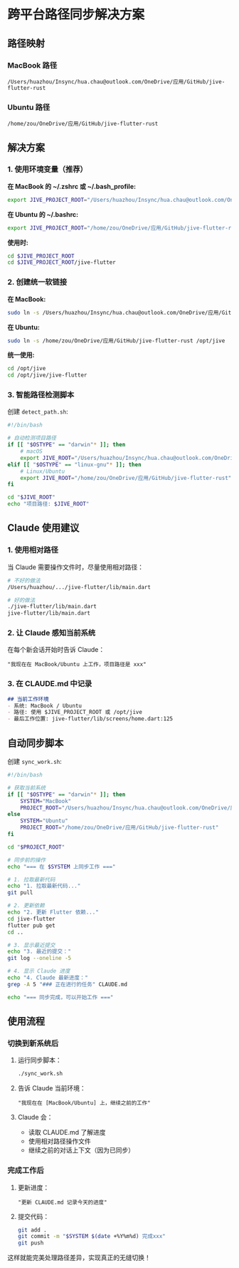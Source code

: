 # 跨平台路径同步解决方案

## 路径映射

### MacBook 路径
```
/Users/huazhou/Insync/hua.chau@outlook.com/OneDrive/应用/GitHub/jive-flutter-rust
```

### Ubuntu 路径
```
/home/zou/OneDrive/应用/GitHub/jive-flutter-rust
```

## 解决方案

### 1. 使用环境变量（推荐）

**在 MacBook 的 ~/.zshrc 或 ~/.bash_profile:**
```bash
export JIVE_PROJECT_ROOT="/Users/huazhou/Insync/hua.chau@outlook.com/OneDrive/应用/GitHub/jive-flutter-rust"
```

**在 Ubuntu 的 ~/.bashrc:**
```bash
export JIVE_PROJECT_ROOT="/home/zou/OneDrive/应用/GitHub/jive-flutter-rust"
```

**使用时:**
```bash
cd $JIVE_PROJECT_ROOT
cd $JIVE_PROJECT_ROOT/jive-flutter
```

### 2. 创建统一软链接

**在 MacBook:**
```bash
sudo ln -s /Users/huazhou/Insync/hua.chau@outlook.com/OneDrive/应用/GitHub/jive-flutter-rust /opt/jive
```

**在 Ubuntu:**
```bash
sudo ln -s /home/zou/OneDrive/应用/GitHub/jive-flutter-rust /opt/jive
```

**统一使用:**
```bash
cd /opt/jive
cd /opt/jive/jive-flutter
```

### 3. 智能路径检测脚本

创建 `detect_path.sh`:
```bash
#!/bin/bash

# 自动检测项目路径
if [[ "$OSTYPE" == "darwin"* ]]; then
    # macOS
    export JIVE_ROOT="/Users/huazhou/Insync/hua.chau@outlook.com/OneDrive/应用/GitHub/jive-flutter-rust"
elif [[ "$OSTYPE" == "linux-gnu"* ]]; then
    # Linux/Ubuntu
    export JIVE_ROOT="/home/zou/OneDrive/应用/GitHub/jive-flutter-rust"
fi

cd "$JIVE_ROOT"
echo "项目路径: $JIVE_ROOT"
```

## Claude 使用建议

### 1. 使用相对路径
当 Claude 需要操作文件时，尽量使用相对路径：
```bash
# 不好的做法
/Users/huazhou/.../jive-flutter/lib/main.dart

# 好的做法
./jive-flutter/lib/main.dart
jive-flutter/lib/main.dart
```

### 2. 让 Claude 感知当前系统
在每个新会话开始时告诉 Claude：
```
"我现在在 MacBook/Ubuntu 上工作，项目路径是 xxx"
```

### 3. 在 CLAUDE.md 中记录
```markdown
## 当前工作环境
- 系统: MacBook / Ubuntu
- 路径: 使用 $JIVE_PROJECT_ROOT 或 /opt/jive
- 最后工作位置: jive-flutter/lib/screens/home.dart:125
```

## 自动同步脚本

创建 `sync_work.sh`:
```bash
#!/bin/bash

# 获取当前系统
if [[ "$OSTYPE" == "darwin"* ]]; then
    SYSTEM="MacBook"
    PROJECT_ROOT="/Users/huazhou/Insync/hua.chau@outlook.com/OneDrive/应用/GitHub/jive-flutter-rust"
else
    SYSTEM="Ubuntu"
    PROJECT_ROOT="/home/zou/OneDrive/应用/GitHub/jive-flutter-rust"
fi

cd "$PROJECT_ROOT"

# 同步前的操作
echo "=== 在 $SYSTEM 上同步工作 ==="

# 1. 拉取最新代码
echo "1. 拉取最新代码..."
git pull

# 2. 更新依赖
echo "2. 更新 Flutter 依赖..."
cd jive-flutter
flutter pub get
cd ..

# 3. 显示最近提交
echo "3. 最近的提交："
git log --oneline -5

# 4. 显示 Claude 进度
echo "4. Claude 最新进度："
grep -A 5 "### 正在进行的任务" CLAUDE.md

echo "=== 同步完成，可以开始工作 ==="
```

## 使用流程

### 切换到新系统后
1. 运行同步脚本：
   ```bash
   ./sync_work.sh
   ```

2. 告诉 Claude 当前环境：
   ```
   "我现在在 [MacBook/Ubuntu] 上，继续之前的工作"
   ```

3. Claude 会：
   - 读取 CLAUDE.md 了解进度
   - 使用相对路径操作文件
   - 继续之前的对话上下文（因为已同步）

### 完成工作后
1. 更新进度：
   ```
   "更新 CLAUDE.md 记录今天的进度"
   ```

2. 提交代码：
   ```bash
   git add .
   git commit -m "$SYSTEM $(date +%Y%m%d) 完成xxx"
   git push
   ```

这样就能完美处理路径差异，实现真正的无缝切换！